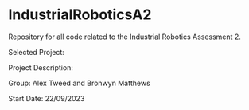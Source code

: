 # IndustrialRoboticsA2
Repository for all code related to the Industrial Robotics Assessment 2.

Selected Project:

Project Description:

Group: Alex Tweed and Bronwyn Matthews

Start Date: 22/09/2023